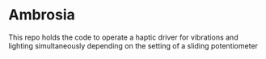 # Ambrosia
This repo holds the code to operate a haptic driver for vibrations and lighting simultaneously depending on the setting of a sliding potentiometer
